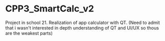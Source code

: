 # CPP3_SmartCalc_v2
Project in school 21. Realization of app calculator with QT. (Need to admit that i wasn't interested in depth understanding of QT and UI/UX so thous are the weakest parts)
